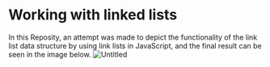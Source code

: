 # Working with linked lists

In this Reposity, an attempt was made to depict the functionality of the link list data structure by using link lists in JavaScript, and the final result can be seen in the image below.
![Untitled](https://user-images.githubusercontent.com/45565026/196671862-79265917-da13-44c8-bb3d-09d7093171d5.png)
